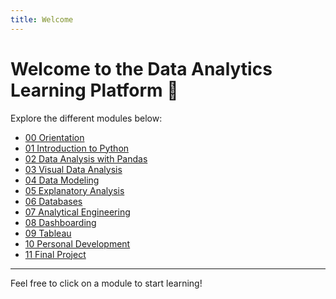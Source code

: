 ```yaml
---
title: Welcome
---
```


# Welcome to the Data Analytics Learning Platform 🚀

Explore the different modules below:

- [00 Orientation](00-orientation/)
- [01 Introduction to Python](01-introduction-to-python/)
- [02 Data Analysis with Pandas](02-data-analysis-with-pandas/)
- [03 Visual Data Analysis](03-visual-data-analysis/)
- [04 Data Modeling](04-data-modeling/)
- [05 Explanatory Analysis](05-explanatory-analysis/)
- [06 Databases](06-databases/)
- [07 Analytical Engineering](07-analytical-engineering/)
- [08 Dashboarding](08-dashboarding/)
- [09 Tableau](09-tableau/)
- [10 Personal Development](10-personal-development/)
- [11 Final Project](11-final-project/)

---

Feel free to click on a module to start learning!  

